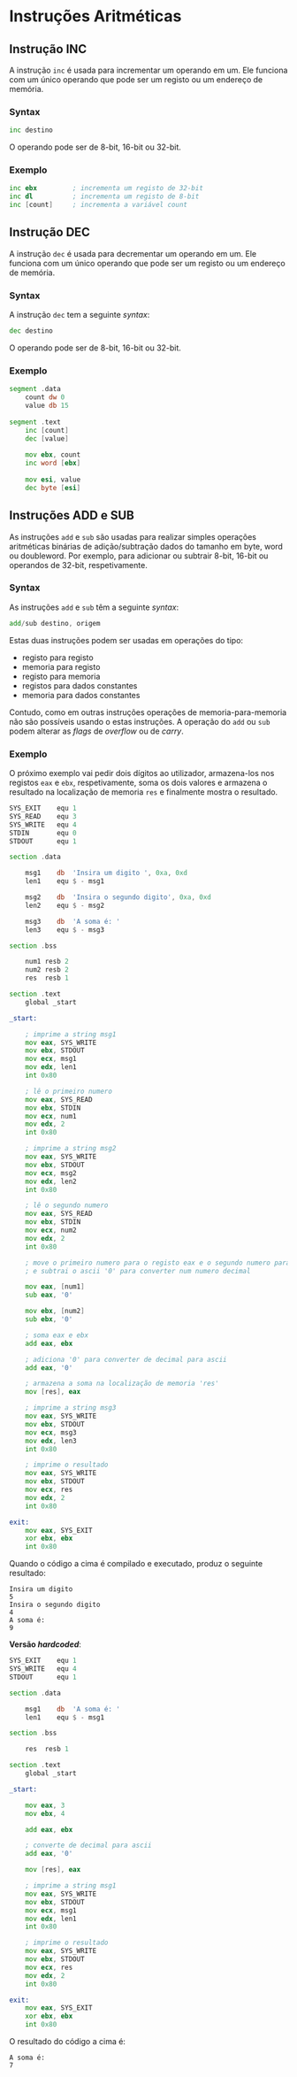# Instruções Aritméticas

## Instrução INC

A instrução `inc` é usada para incrementar um operando em um. Ele funciona com um único operando que pode ser um registo ou um endereço de memória.

### Syntax

```asm
inc destino
```

O operando pode ser de 8-bit, 16-bit ou 32-bit.

### Exemplo

```asm
inc ebx         ; incrementa um registo de 32-bit
inc dl          ; incrementa um registo de 8-bit
inc [count]     ; incrementa a variável count
```

## Instrução DEC

A instrução `dec` é usada para decrementar um operando em um. Ele funciona com um único operando que pode ser um registo ou um endereço de memória.

### Syntax

A instrução `dec` tem a seguinte *syntax*:

```asm
dec destino
```

O operando pode ser de 8-bit, 16-bit ou 32-bit.

### Exemplo

```asm
segment .data
    count dw 0
    value db 15
    
segment .text
    inc [count]
    dec [value]
    
    mov ebx, count
    inc word [ebx]
    
    mov esi, value
    dec byte [esi]
```

## Instruções ADD e SUB

As instruções `add` e `sub` são usadas para realizar simples operações aritméticas binárias de adição/subtração dados do tamanho em byte, word ou doubleword. Por exemplo, para adicionar ou subtrair 8-bit, 16-bit ou operandos de 32-bit, respetivamente.

### Syntax
As instruções `add` e `sub` têm a seguinte *syntax*:

```asm
add/sub destino, origem
```

Estas duas instruções podem ser usadas em operações do tipo:

* registo para registo
* memoria para registo
* registo para memoria
* registos para dados constantes
* memoria para dados constantes

Contudo, como em outras instruções operações de memoria-para-memoria não são possíveis usando o estas instruções. A operação do `add` ou `sub` podem alterar as *flags* de *overflow* ou de *carry*.

### Exemplo

O próximo exemplo vai pedir dois dígitos ao utilizador, armazena-los nos registos `eax` e `ebx`, respetivamente, soma os dois valores e armazena o resultado na localização de memoria `res` e finalmente mostra o resultado.

```asm
SYS_EXIT    equ 1
SYS_READ    equ 3
SYS_WRITE   equ 4
STDIN       equ 0
STDOUT      equ 1

section .data

    msg1    db  'Insira um digito ', 0xa, 0xd
    len1    equ $ - msg1

    msg2    db  'Insira o segundo digito', 0xa, 0xd
    len2    equ $ - msg2

    msg3    db  'A soma é: '
    len3    equ $ - msg3

section .bss

    num1 resb 2
    num2 resb 2
    res  resb 1

section .text
    global _start

_start:

    ; imprime a string msg1
    mov eax, SYS_WRITE
    mov ebx, STDOUT
    mov ecx, msg1
    mov edx, len1
    int 0x80

    ; lê o primeiro numero
    mov eax, SYS_READ
    mov ebx, STDIN
    mov ecx, num1
    mov edx, 2
    int 0x80

    ; imprime a string msg2
    mov eax, SYS_WRITE
    mov ebx, STDOUT
    mov ecx, msg2
    mov edx, len2
    int 0x80

    ; lê o segundo numero
    mov eax, SYS_READ
    mov ebx, STDIN
    mov ecx, num2
    mov edx, 2
    int 0x80

    ; move o primeiro numero para o registo eax e o segundo numero para ebx
    ; e subtrai o ascii '0' para converter num numero decimal

    mov eax, [num1]
    sub eax, '0'

    mov ebx, [num2]
    sub ebx, '0'

    ; soma eax e ebx
    add eax, ebx

    ; adiciona '0' para converter de decimal para ascii
    add eax, '0'

    ; armazena a soma na localização de memoria 'res'
    mov [res], eax

    ; imprime a string msg3
    mov eax, SYS_WRITE
    mov ebx, STDOUT
    mov ecx, msg3
    mov edx, len3
    int 0x80

    ; imprime o resultado
    mov eax, SYS_WRITE
    mov ebx, STDOUT
    mov ecx, res
    mov edx, 2
    int 0x80

exit:
    mov eax, SYS_EXIT
    xor ebx, ebx
    int 0x80
```

Quando o código a cima é compilado e executado, produz o seguinte resultado:

```text
Insira um digito
5
Insira o segundo digito
4
A soma é: 
9
```

**Versão *hardcoded***:

```asm
SYS_EXIT    equ 1
SYS_WRITE   equ 4
STDOUT      equ 1

section .data

    msg1    db  'A soma é: '
    len1    equ $ - msg1

section .bss

    res  resb 1

section .text
    global _start

_start:

    mov eax, 3
    mov ebx, 4

    add eax, ebx

    ; converte de decimal para ascii
    add eax, '0'

    mov [res], eax

    ; imprime a string msg1
    mov eax, SYS_WRITE
    mov ebx, STDOUT
    mov ecx, msg1
    mov edx, len1
    int 0x80

    ; imprime o resultado
    mov eax, SYS_WRITE
    mov ebx, STDOUT
    mov ecx, res
    mov edx, 2
    int 0x80

exit:
    mov eax, SYS_EXIT
    xor ebx, ebx
    int 0x80
```

O resultado do código a cima é:

```text
A soma é:
7
```
